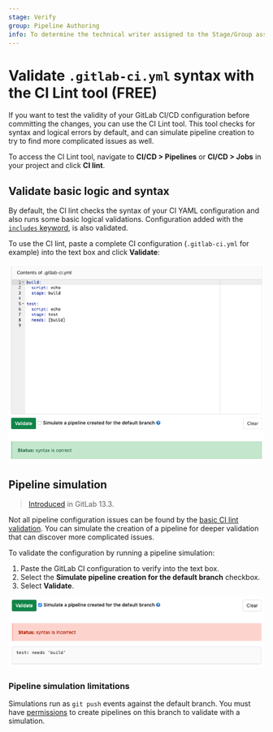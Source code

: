 ```yaml
---
stage: Verify
group: Pipeline Authoring
info: To determine the technical writer assigned to the Stage/Group associated with this page, see https://about.gitlab.com/handbook/engineering/ux/technical-writing/#assignments
---
```


# Validate `.gitlab-ci.yml` syntax with the CI Lint tool **(FREE)**

If you want to test the validity of your GitLab CI/CD configuration before committing
the changes, you can use the CI Lint tool. This tool checks for syntax and logical
errors by default, and can simulate pipeline creation to try to find more complicated
issues as well.

To access the CI Lint tool, navigate to **CI/CD > Pipelines** or **CI/CD > Jobs**
in your project and click **CI lint**.

## Validate basic logic and syntax

By default, the CI lint checks the syntax of your CI YAML configuration and also runs
some basic logical validations. Configuration added with the [`includes` keyword](yaml/index.md#include),
is also validated.

To use the CI lint, paste a complete CI configuration (`.gitlab-ci.yml` for example)
into the text box and click **Validate**:

![CI Lint](img/ci_lint.png)

## Pipeline simulation

> [Introduced](https://gitlab.com/gitlab-org/gitlab/-/issues/229794) in GitLab 13.3.

Not all pipeline configuration issues can be found by the [basic CI lint validation](#validate-basic-logic-and-syntax).
You can simulate the creation of a pipeline for deeper validation that can discover
more complicated issues.

To validate the configuration by running a pipeline simulation:

1. Paste the GitLab CI configuration to verify into the text box.
1. Select the **Simulate pipeline creation for the default branch** checkbox.
1. Select **Validate**.

![Dry run](img/ci_lint_dry_run.png)

### Pipeline simulation limitations

Simulations run as `git push` events against the default branch. You must have
[permissions](../user/permissions.md#project-members-permissions) to create pipelines
on this branch to validate with a simulation.
